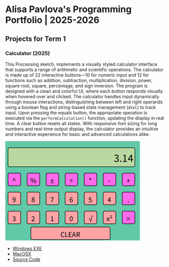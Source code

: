 # Alisa Pavlova's Programming Portfolio | 2025-2026

## Projects for Term 1

### Calculator (2025)

This Processing sketch, implements a visually styled calculator interface that supports a range of arithmetic and scientific operations. The calculator is made up of 22 interactive buttons—10 for numeric input and 12 for functions such as addition, subtraction, multiplication, division, power, square root, square, percentage, and sign inversion. The program is designed with a clean and colorful UI, where each button responds visually when hovered over and clicked. The calculator handles input dynamically through mouse interactions, distinguishing between left and right operands using a boolean flag and string-based state management (`dVal`) to track input. Upon pressing the equals button, the appropriate operation is executed via the `performCalculation()` function, updating the display in real time. A clear button resets all states. With responsive font sizing for long numbers and real-time output display, the calculator provides an intuitive and interactive experience for basic and advanced calculations alike.


![Running Calculator](https://github.com/alisapa8/portfolio/blob/main/images/Calc1.png?raw=true)

* [Windows EXE](https://github.com/alisapa8/portfolio/blob/main/src/windows-amd64.zip)
* [MacOSX](https://github.com/alisapa8/portfolio/blob/main/src/macos-aarch64.zip)
* [Source Code]()
